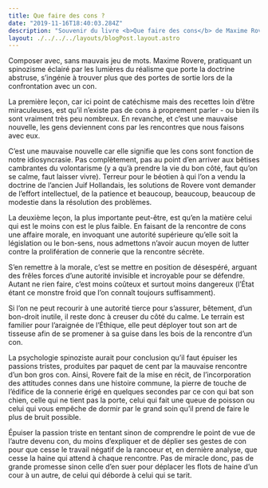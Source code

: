 ```yaml
---
title: Que faire des cons ?
date: "2019-11-16T18:40:03.284Z"
description: "Souvenir du livre <b>Que faire des cons</b> de Maxime Rovere"
layout: ./../../../layouts/blogPost.layout.astro
---
```


Composer avec, sans mauvais jeu de mots. Maxime Rovere, pratiquant un spinozisme éclairé par les lumières du réalisme que porte la doctrine abstruse, s’ingénie à trouver plus que des portes de sortie lors de la confrontation avec un con.

La première leçon, car ici point de catéchisme mais des recettes loin d’être miraculeuses, est qu’il n’existe pas de cons à proprement parler - ou bien ils sont vraiment très peu nombreux. En revanche, et c’est une mauvaise nouvelle, les gens deviennent cons par les rencontres que nous faisons avec eux.

C’est une mauvaise nouvelle car elle signifie que les cons sont fonction de notre idiosyncrasie. Pas complètement, pas au point d’en arriver aux bêtises cambrantes du volontarisme (y a qu’à prendre la vie du bon côté, faut qu’on se calme, faut laisser vivre). Terreur pour le béotien à qui l’on a vendu la doctrine de l’ancien Juif Hollandais, les solutions de Rovere vont demander de l’effort intellectuel, de la patience et beaucoup, beaucoup, beaucoup de modestie dans la résolution des problèmes.

La deuxième leçon, la plus importante peut-être, est qu’en la matière celui qui est le moins con est le plus faible. En faisant de la rencontre de cons une affaire morale, en invoquant une autorité supérieure qu’elle soit la législation ou le bon-sens, nous admettons n’avoir aucun moyen de lutter contre la prolifération de connerie que la rencontre sécrète.

S’en remettre à la morale, c’est se mettre en position de désespéré, arguant des frêles forces d’une autorité invisible et incroyable pour se défendre. Autant ne rien faire, c’est moins coûteux et surtout moins dangereux (l’État étant ce monstre froid que l’on connaît toujours suffisamment).

Si l’on ne peut recourir à une autorité tierce pour s’assurer, bêtement, d’un bon-droit inutile, il reste donc à creuser du côté du calme. Le terrain est familier pour l’araignée de l’Éthique, elle peut déployer tout son art de tisseuse afin de se promener à sa guise dans les bois de la rencontre d’un con.

La psychologie spinoziste aurait pour conclusion qu’il faut épuiser les passions tristes, produites par paquet de cent par la mauvaise rencontre d’un bon gros con. Ainsi, Rovere fait de la mise en récit, de l’incorporation des attitudes connes dans une histoire commune, la pierre de touche de l’édifice de la connerie érigé en quelques secondes par ce con qui bat son chien, celle qui ne tient pas la porte, celui qui fait une queue de poisson ou celui qui vous empêche de dormir par le grand soin qu’il prend de faire le plus de bruit possible.

Épuiser la passion triste en tentant sinon de comprendre le point de vue de l’autre devenu con, du moins d’expliquer et de déplier ses gestes de con pour que cesse le travail négatif de la rancoeur et, en dernière analyse, que cesse la haine qui attend à chaque rencontre. Pas de miracle donc, pas de grande promesse sinon celle d’en suer pour déplacer les flots de haine d’un cour à un autre, de celui qui déborde à celui qui se tarit.
